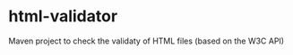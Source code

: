 html-validator
==============

Maven project to check the validaty of HTML files (based on the W3C API)
